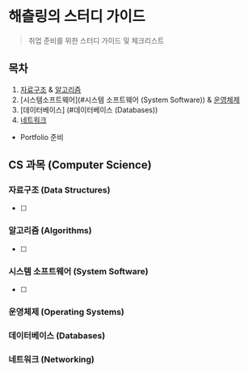 # 해츨링의 스터디 가이드
> 취업 준비를 위한 스터디 가이드 및 체크리스트

## 목차
1. [자료구조](#자료구조 (Data Structures)) & [알고리즘](#알고리즘 (Algorithms))
2. [시스템소프트웨어](#시스템 소프트웨어 (System Software)) & [운영체제](#운영체제 (Operating Systems))
3. [데이터베이스] (#데이터베이스 (Databases))
4. [네트워크](#네트워크 (Networking))

- Portfolio 준비

## CS 과목 (Computer Science)

### 자료구조 (Data Structures)
- [ ] 

### 알고리즘 (Algorithms)
- [ ] 

### 시스템 소프트웨어 (System Software)
- [ ] 

### 운영체제 (Operating Systems)

### 데이터베이스 (Databases)

### 네트워크 (Networking)
